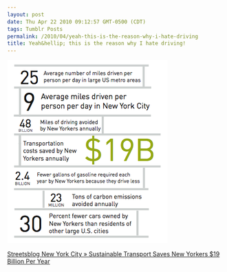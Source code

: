 ```yaml
---
layout: post
date: Thu Apr 22 2010 09:12:57 GMT-0500 (CDT)
tags: Tumblr Posts
permalink: /2010/04/yeah-this-is-the-reason-why-i-hate-driving
title: Yeah&hellip; this is the reason why I hate driving!
---
```


![](/public/assets/tumblr/tumblr_l1a7hmqadD1qa4klho1_400.png)

[Streetsblog New York City » Sustainable Transport Saves New Yorkers $19 Billion Per Year](http://www.streetsblog.org/2010/04/21/sustainable-transport-saves-new-yorkers-19-billion-per-year/)
